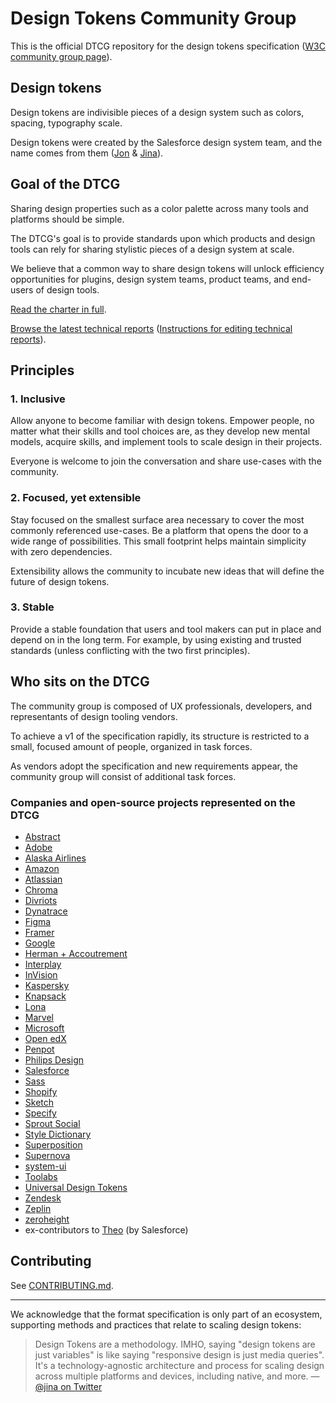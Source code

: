 # Design Tokens Community Group

This is the official DTCG repository for the design tokens specification ([W3C community group page](https://www.w3.org/community/design-tokens/)).

## Design tokens

Design tokens are indivisible pieces of a design system such as colors, spacing, typography scale.

Design tokens were created by the Salesforce design system team, and the name comes from them ([Jon](https://twitter.com/jonnyl) & [Jina](https://twitter.com/jina)).

## Goal of the DTCG

Sharing design properties such as a color palette across many tools and platforms should be simple.

The DTCG's goal is to provide standards upon which products and design tools can rely for sharing stylistic pieces of a design system at scale.

We believe that a common way to share design tokens will unlock efficiency opportunities for plugins, design system teams, product teams, and end-users of design tools.

[Read the charter in full](https://github.com/design-tokens/community-group/blob/main/CHARTER.md).

[Browse the latest technical reports](https://tr.designtokens.org/) ([Instructions for editing technical reports](./technical-reports/README.md)).

## Principles

### 1. Inclusive

Allow anyone to become familiar with design tokens. Empower people, no matter what their skills and tool choices are, as they develop new mental models, acquire skills, and implement tools to scale design in their projects.

Everyone is welcome to join the conversation and share use-cases with the community.

### 2. Focused, yet extensible

Stay focused on the smallest surface area necessary to cover the most commonly referenced use-cases. Be a platform that opens the door to a wide range of possibilities. This small footprint helps maintain simplicity with zero dependencies.

Extensibility allows the community to incubate new ideas that will define the future of design tokens.

### 3. Stable

Provide a stable foundation that users and tool makers can put in place and depend on in the long term. For example, by using existing and trusted standards (unless conflicting with the two first principles).

## Who sits on the DTCG

The community group is composed of UX professionals, developers, and representants of design tooling vendors.

To achieve a v1 of the specification rapidly, its structure is restricted to a small, focused amount of people, organized in task forces.

As vendors adopt the specification and new requirements appear, the community group will consist of additional task forces.

### Companies and open-source projects represented on the DTCG

- [Abstract](https://www.abstract.com)
- [Adobe](https://www.adobe.com)
- [Alaska Airlines](https://www.alaskaair.com)
- [Amazon](https://www.amazon.com)
- [Atlassian](https://www.atlassian.com)
- [Chroma](https://hichroma.com)
- [Divriots](https://divriots.com/)
- [Dynatrace](https://www.dynatrace.com)
- [Figma](https://figma.com)
- [Framer](https://www.framer.com)
- [Google](https://www.google.com)
- [Herman + Accoutrement](https://oddbird.net/herman/)
- [Interplay](https://interplayapp.com)
- [InVision](https://www.invisionapp.com)
- [Kaspersky](https://kaspersky.com)
- [Knapsack](https://www.knapsack.cloud)
- [Lona](https://github.com/airbnb/Lona)
- [Marvel](https://marvelapp.com)
- [Microsoft](https://www.microsoft.com/)
- [Open edX](https://openedx.org/)
- [Penpot](https://penpot.app/)
- [Philips Design](https://www.philips.com/a-w/about/philips-design.html)
- [Salesforce](https://www.salesforce.com)
- [Sass](https://www.sass-lang.com)
- [Shopify](https://www.shopify.com)
- [Sketch](https://www.sketch.com/)
- [Specify](https://specifyapp.com/)
- [Sprout Social](https://sproutsocial.com/seeds)
- [Style Dictionary](https://amzn.github.io/style-dictionary)
- [Superposition](https://superposition.design)
- [Supernova](https://supernova.io)
- [system-ui](https://github.com/system-ui)
- [Toolabs](https://www.toolabs.com)
- [Universal Design Tokens](https://github.com/universal-design-tokens/udt)
- [Zendesk](https://www.zendesk.com)
- [Zeplin](https://zeplin.io)
- [zeroheight](https://www.zeroheight.com)
- ex-contributors to [Theo](https://github.com/salesforce-ux/theo) (by Salesforce)

## Contributing

See [CONTRIBUTING.md](https://github.com/design-tokens/community-group/blob/main/CONTRIBUTING.md).

---

We acknowledge that the format specification is only part of an ecosystem, supporting methods and practices that relate to scaling design tokens:

> Design Tokens are a methodology. IMHO, saying "design tokens are just variables" is like saying "responsive design is just media queries". It's a technology-agnostic architecture and process for scaling design across multiple platforms and devices, including native, and more.
> — [@jina on Twitter](https://twitter.com/jina/status/1062808011301965825)
